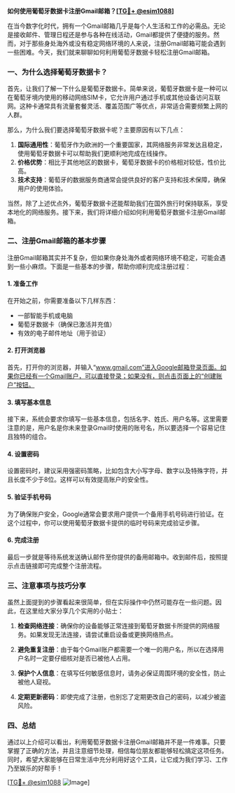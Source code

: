 **如何使用葡萄牙数据卡注册Gmail邮箱？[[TG💪+ @esim1088](https://t.me/s/esim1088)]**

在当今数字化时代，拥有一个Gmail邮箱几乎是每个人生活和工作的必需品。无论是接收邮件、管理日程还是参与各种在线活动，Gmail都提供了便捷的服务。然而，对于那些身处海外或没有稳定网络环境的人来说，注册Gmail邮箱可能会遇到一些困难。今天，我们就来聊聊如何利用葡萄牙数据卡轻松注册Gmail邮箱。

### 一、为什么选择葡萄牙数据卡？

首先，让我们了解一下什么是葡萄牙数据卡。简单来说，葡萄牙数据卡是一种可以在葡萄牙境内使用的移动网络SIM卡，它允许用户通过手机或其他设备访问互联网。这种卡通常具有流量套餐灵活、覆盖范围广等优点，非常适合需要频繁上网的人群。

那么，为什么我们要选择葡萄牙数据卡呢？主要原因有以下几点：

1. **国际通用性**：葡萄牙作为欧洲的一个重要国家，其网络服务非常发达且稳定，使用葡萄牙数据卡可以帮助我们更顺利地完成在线操作。
2. **价格优势**：相比于其他地区的数据卡，葡萄牙数据卡的价格相对较低，性价比高。
3. **技术支持**：葡萄牙的数据服务商通常会提供良好的客户支持和技术保障，确保用户的使用体验。

当然，除了上述优点外，葡萄牙数据卡还能帮助我们在国外旅行时保持联系，享受本地化的网络服务。接下来，我们将详细介绍如何利用葡萄牙数据卡注册Gmail邮箱。

### 二、注册Gmail邮箱的基本步骤

注册Gmail邮箱其实并不复杂，但如果你身处海外或者网络环境不稳定，可能会遇到一些小麻烦。下面是一些基本的步骤，帮助你顺利完成注册过程：

#### 1. 准备工作

在开始之前，你需要准备以下几样东西：
- 一部智能手机或电脑
- 葡萄牙数据卡（确保已激活并充值）
- 有效的电子邮件地址（用于验证）

#### 2. 打开浏览器

首先，打开你的浏览器，并输入“www.gmail.com”进入Google邮箱登录页面。如果你已经有一个Gmail账户，可以直接登录；如果没有，则点击页面上的“创建账户”按钮。

#### 3. 填写基本信息

接下来，系统会要求你填写一些基本信息，包括名字、姓氏、用户名等。这里需要注意的是，用户名是你未来登录Gmail时使用的账号名，所以要选择一个容易记住且独特的组合。

#### 4. 设置密码

设置密码时，建议采用强密码策略，比如包含大小写字母、数字以及特殊字符，并且长度不少于8位。这样可以有效提高账户的安全性。

#### 5. 验证手机号码

为了确保账户安全，Google通常会要求用户提供一个备用手机号码进行验证。在这个过程中，你可以使用葡萄牙数据卡提供的临时号码来完成验证步骤。

#### 6. 完成注册

最后一步就是等待系统发送确认邮件至你提供的备用邮箱中。收到邮件后，按照提示点击链接即可完成整个注册流程。

### 三、注意事项与技巧分享

虽然上面提到的步骤看起来很简单，但在实际操作中仍然可能存在一些问题。因此，在这里给大家分享几个实用的小贴士：

1. **检查网络连接**：确保你的设备能够正常连接到葡萄牙数据卡所提供的网络服务。如果发现无法连接，请尝试重启设备或更换网络热点。
   
2. **避免重复注册**：由于每个Gmail账户都需要一个唯一的用户名，所以在选择用户名时一定要仔细核对是否已被他人占用。

3. **保护个人信息**：在填写任何敏感信息时，请务必保证周围环境的安全性，防止被他人窥视。

4. **定期更新密码**：即使完成了注册，也别忘了定期更改自己的密码，以减少被盗风险。

### 四、总结

通过以上介绍可以看出，利用葡萄牙数据卡注册Gmail邮箱并不是一件难事。只要掌握了正确的方法，并且注意细节处理，相信每位朋友都能够轻松搞定这项任务。同时，希望大家能够在日常生活中充分利用好这个工具，让它成为我们学习、工作乃至娱乐的好帮手！

[[TG💪+ @esim1088](https://t.me/s/esim1088) ![Image](https://i.postimg.cc/4NQfJmqS/Snipaste-2025-05-13-00-14-12.png)]
